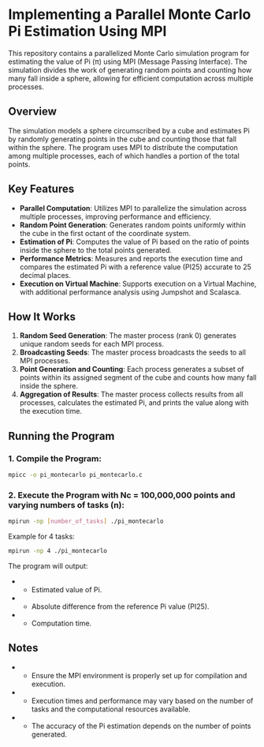 # Implementing a Parallel Monte Carlo Pi Estimation Using MPI

This repository contains a parallelized Monte Carlo simulation program for estimating the value of Pi (π) using MPI (Message Passing Interface). The simulation divides the work of generating random points and counting how many fall inside a sphere, allowing for efficient computation across multiple processes.

## Overview

The simulation models a sphere circumscribed by a cube and estimates Pi by randomly generating points in the cube and counting those that fall within the sphere. The program uses MPI to distribute the computation among multiple processes, each of which handles a portion of the total points.

## Key Features

- **Parallel Computation**: Utilizes MPI to parallelize the simulation across multiple processes, improving performance and efficiency.
- **Random Point Generation**: Generates random points uniformly within the cube in the first octant of the coordinate system.
- **Estimation of Pi**: Computes the value of Pi based on the ratio of points inside the sphere to the total points generated.
- **Performance Metrics**: Measures and reports the execution time and compares the estimated Pi with a reference value (PI25) accurate to 25 decimal places.
- **Execution on Virtual Machine**: Supports execution on a Virtual Machine, with additional performance analysis using Jumpshot and Scalasca.

## How It Works

1. **Random Seed Generation**: The master process (rank 0) generates unique random seeds for each MPI process.
2. **Broadcasting Seeds**: The master process broadcasts the seeds to all MPI processes.
3. **Point Generation and Counting**: Each process generates a subset of points within its assigned segment of the cube and counts how many fall inside the sphere.
4. **Aggregation of Results**: The master process collects results from all processes, calculates the estimated Pi, and prints the value along with the execution time.

## Running the Program

### 1. Compile the Program:

```bash
mpicc -o pi_montecarlo pi_montecarlo.c
```

### 2. Execute the Program with Nc = 100,000,000 points and varying numbers of tasks (n):

```bash
mpirun -np [number_of_tasks] ./pi_montecarlo
```
Example for 4 tasks:
```bash
mpirun -np 4 ./pi_montecarlo
```
The program will output:
- * Estimated value of Pi.
- * Absolute difference from the reference Pi value (PI25).
- * Computation time.
 
## Notes
- * Ensure the MPI environment is properly set up for compilation and execution.
- * Execution times and performance may vary based on the number of tasks and the computational resources available.
- * The accuracy of the Pi estimation depends on the number of points generated.
